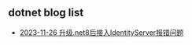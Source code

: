 ## dotnet blog list
* [2023-11-26 升级.net8后接入IdentityServer报错问题](2023-11-26-升级.net8后接入IdentityServer报错问题)